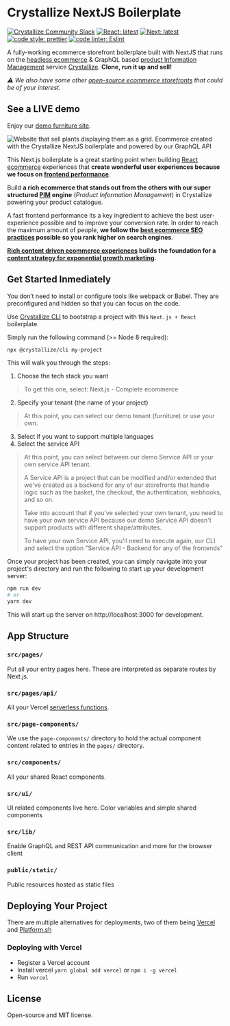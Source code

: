 # Crystallize NextJS Boilerplate

[![Crystallize Community Slack][21]][22] [![React: latest][0]][1]
[![Next: latest][2]][3] [![code style: prettier][4]][5]
[![code linter: Eslint][6]][7]

A fully-working ecommerce storefront boilerplate built with NextJS that runs on the [headless ecommerce][8] & GraphQL based [product Information Management][9]
service [Crystallize][10]. **Clone, run it up and sell!**

_⚠️  We also have some other [open-source ecommerce storefronts][11] that could be of your interest._


## See a LIVE demo

Enjoy our [demo furniture site][24].


![Website that sell plants displaying them as a grid. Ecommerce created with the Crystallize NextJS boilerplate and powered by our GraphQL API](https://i.imgur.com/v3tGgyZ.png)


This Next.js boilerplate is a great starting point when building [React
ecommerce][11] experiences that **create wonderful user experiences because we focus
on [frontend performance][12]**.

Build **a rich ecommerce that stands out from
the others with our super structured [PIM][13] engine** (_Product Information Management_)
in Crystallize powering your product catalogue.

A fast frontend performance its a key ingredient to achieve the best user-experience possible
and to improve your conversion rate. In order to reach the maximum amount of people, **we follow
the [best ecommerce SEO practices][14] possible so you rank higher on search engines**.

**[Rich content driven ecommerce experiences][15] builds the foundation for a [content strategy for exponential
growth marketing][16].**


## Get Started Inmediately

You don’t need to install or configure tools like webpack or Babel.
They are preconfigured and hidden so that you can focus on the code.

Use [Crystallize CLI][17] to bootstrap a project with this
`Next.js + React` boilerplate.

Simply run the following command (>= Node 8 required):

```sh
npx @crystallize/cli my-project
```

This will walk you through the steps:
1. Choose the tech stack you want
> To get this one, select: Next.js - Complete ecommerce
2. Specify your tenant (the name of your project)
> At this point, you can select our demo tenant (furniture) or use your own.
3. Select if you want to support multiple languages
4. Select the service API
> At this point, you can select between our demo Service API or your own service API tenant.
> 
> A Service API is a project that can be modified and/or extended that we've created as a backend
> for any of our storefronts that handle logic such as the basket, the checkout, the authentication, webhooks, and so on.
> 
> Take into account that if you've selected your own tenant, you need to have your own service API
> because our demo Service API doesn't support products with different shape/attributes.
> 
> To have your own Service API, you'll need to execute again, our CLI and select 
> the option "Service API - Backend for any of the frontends"

Once your project has been created, you can simply navigate into your project's
directory and run the following to start up your development server:

```sh
npm run dev
# or
yarn dev
```

This will start up the server on http://localhost:3000 for development.

## App Structure

### `src/pages/`

Put all your entry pages here. These are interpreted as separate routes by
Next.js.

### `src/pages/api/`

All your Vercel [serverless functions][18].

### `src/page-components/`

We use the `page-components/` directory to hold the actual component content
related to entries in the `pages/` directory.

### `src/components/`

All your shared React components.

### `src/ui/`

UI related components live here. Color variables and simple shared components

### `src/lib/`

Enable GraphQL and REST API communication and more for the browser client

### `public/static/`

Public resources hosted as static files

## Deploying Your Project

There are multiple alternatives for deployments, two of them being [Vercel][20]
and [Platform.sh][23]

### Deploying with Vercel

- Register a Vercel account
- Install vercel `yarn global add vercel` or `npm i -g vercel`
- Run `vercel`

## License
Open-source and MIT license.

[0]: https://img.shields.io/badge/react-latest-44cc11.svg?style=flat-square
[1]: https://github.com/facebook/react
[2]: https://img.shields.io/badge/next-latest-44cc11.svg?style=flat-square
[3]: https://github.com/zeit/next.js
[4]:
  https://img.shields.io/badge/code_style-prettier-ff69b4.svg?style=flat-square
[5]: https://github.com/prettier/prettier
[6]:
  https://img.shields.io/badge/code_linter-eslint-463fd4.svg?style=flat-square
[7]: https://github.com/prettier/prettier
[8]: https://crystallize.com/ecommerce
[9]: https://crystallize.com/ecommerce/pim
[10]: https://crystallize.com
[11]: https://crystallize.com/developers
[12]: https://crystallize.com/blog/frontend-performance-measuring-kpis
[13]: https://crystallize.com/ecommerce/pim
[14]: https://crystallize.com/blog/ecommerce-seo-checklist
[15]:
  https://crystallize.com/blog/content-rich-storytelling-makes-juicy-ecommerce
[16]:
  https://snowball.digital/blog/content-strategy-for-exponential-growth-marketing
[17]: https://github.com/crystallizeapi/crystallize-cli
[18]: https://vercel.com/docs/v2/serverless-functions/introduction
[19]: https://vercel.com/guides/deploying-nextjs-with-now/
[20]: https://vercel.com
[21]:
  https://img.shields.io/static/v1?label=Slack&logo=slack&message=Crystallize%20Community&color=68d1b7
[22]: https://slack.com
[23]: https://platform.sh
[24]: https://furniture.superfast.shop/
